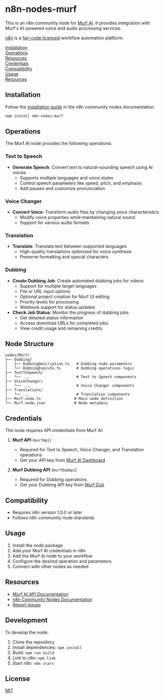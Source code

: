 # n8n-nodes-murf

This is an n8n community node for [Murf AI](https://murf.ai). It provides integration with Murf's AI-powered voice and audio processing services.

[n8n](https://n8n.io/) is a [fair-code licensed](https://docs.n8n.io/reference/license/) workflow automation platform.

[Installation](#installation)  
[Operations](#operations)  
[Resources](#resources)  
[Credentials](#credentials)  
[Compatibility](#compatibility)  
[Usage](#usage)  
[Resources](#resources)  

## Installation

Follow the [installation guide](https://docs.n8n.io/integrations/community-nodes/installation/) in the n8n community nodes documentation.

```bash
npm install n8n-nodes-murf
```

## Operations

The Murf AI node provides the following operations:

### Text to Speech
- **Generate Speech**: Convert text to natural-sounding speech using AI voices
  - Supports multiple languages and voice styles
  - Control speech parameters like speed, pitch, and emphasis
  - Add pauses and customize pronunciation

### Voice Changer
- **Convert Voice**: Transform audio files by changing voice characteristics
  - Modify voice properties while maintaining natural sound
  - Support for various audio formats

### Translation
- **Translate**: Translate text between supported languages
  - High-quality translations optimized for voice synthesis
  - Preserve formatting and special characters

### Dubbing
- **Create Dubbing Job**: Create automated dubbing jobs for videos
  - Support for multiple target languages
  - File or URL input options
  - Optional project creation for Murf UI editing
  - Priority levels for processing
  - Webhook support for status updates
- **Check Job Status**: Monitor the progress of dubbing jobs
  - Get detailed status information
  - Access download URLs for completed jobs
  - View credit usage and remaining credits

## Node Structure

```
nodes/Murf/
├── Dubbing/
│   ├── DubbingDescription.ts   # Dubbing node parameters
│   └── DubbingExecute.ts       # Dubbing operations logic
├── TextToSpeech/
│   └── ...                     # Text to Speech components
├── VoiceChanger/
│   └── ...                     # Voice Changer components
├── Translations/
│   └── ...                     # Translation components
├── Murf.node.ts               # Main node definition
└── Murf.node.json             # Node metadata
```

## Credentials

The node requires API credentials from Murf AI:

1. **Murf API** (`murfApi`)
   - Required for Text to Speech, Voice Changer, and Translation operations
   - Get your API key from [Murf AI Dashboard](https://murf.ai/api)

2. **Murf Dubbing API** (`murfDubApi`)
   - Required for Dubbing operations
   - Get your Dubbing API key from [Murf Dub](https://dub.murf.ai)

## Compatibility

- Requires n8n version 1.0.0 or later
- Follows n8n community node standards

## Usage

1. Install the node package
2. Add your Murf AI credentials in n8n
3. Add the Murf AI node to your workflow
4. Configure the desired operation and parameters
5. Connect with other nodes as needed

## Resources

- [Murf AI API Documentation](https://murf.ai/api/docs)
- [n8n Community Nodes Documentation](https://docs.n8n.io/integrations/community-nodes/)
- [Report Issues](https://github.com/murf-ai/n8n-nodes-murf)

## Development

To develop the node:

1. Clone the repository
2. Install dependencies: `npm install`
3. Build: `npm run build`
4. Link to n8n: `npm link`
5. Start n8n: `n8n start`

## License

[MIT](LICENSE.md)
